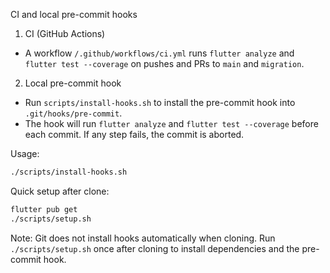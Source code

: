 CI and local pre-commit hooks

1) CI (GitHub Actions)
- A workflow `/.github/workflows/ci.yml` runs `flutter analyze` and `flutter test --coverage` on pushes and PRs to `main` and `migration`.

2) Local pre-commit hook
- Run `scripts/install-hooks.sh` to install the pre-commit hook into `.git/hooks/pre-commit`.
- The hook will run `flutter analyze` and `flutter test --coverage` before each commit. If any step fails, the commit is aborted.

Usage:

```bash
./scripts/install-hooks.sh
```

Quick setup after clone:

```bash
flutter pub get
./scripts/setup.sh
```

Note: Git does not install hooks automatically when cloning. Run `./scripts/setup.sh` once after cloning to install dependencies and the pre-commit hook.

